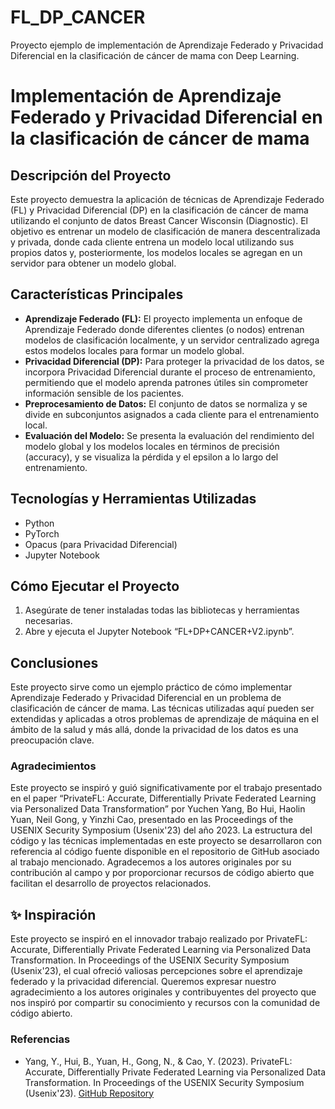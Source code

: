 # FL_DP_CANCER
Proyecto ejemplo de implementación de Aprendizaje Federado y Privacidad Diferencial en la clasificación de cáncer de mama con Deep Learning.
# Implementación de Aprendizaje Federado y Privacidad Diferencial en la clasificación de cáncer de mama

## Descripción del Proyecto
Este proyecto demuestra la aplicación de técnicas de Aprendizaje Federado (FL) y Privacidad Diferencial (DP) en la clasificación de cáncer de mama utilizando el conjunto de datos Breast Cancer Wisconsin (Diagnostic). El objetivo es entrenar un modelo de clasificación de manera descentralizada y privada, donde cada cliente entrena un modelo local utilizando sus propios datos y, posteriormente, los modelos locales se agregan en un servidor para obtener un modelo global.

## Características Principales
- **Aprendizaje Federado (FL):** El proyecto implementa un enfoque de Aprendizaje Federado donde diferentes clientes (o nodos) entrenan modelos de clasificación localmente, y un servidor centralizado agrega estos modelos locales para formar un modelo global.
- **Privacidad Diferencial (DP):** Para proteger la privacidad de los datos, se incorpora Privacidad Diferencial durante el proceso de entrenamiento, permitiendo que el modelo aprenda patrones útiles sin comprometer información sensible de los pacientes.
- **Preprocesamiento de Datos:** El conjunto de datos se normaliza y se divide en subconjuntos asignados a cada cliente para el entrenamiento local.
- **Evaluación del Modelo:** Se presenta la evaluación del rendimiento del modelo global y los modelos locales en términos de precisión (accuracy), y se visualiza la pérdida y el epsilon a lo largo del entrenamiento.

## Tecnologías y Herramientas Utilizadas
- Python
- PyTorch
- Opacus (para Privacidad Diferencial)
- Jupyter Notebook

## Cómo Ejecutar el Proyecto
1. Asegúrate de tener instaladas todas las bibliotecas y herramientas necesarias.
2. Abre y ejecuta el Jupyter Notebook “FL+DP+CANCER+V2.ipynb”.

## Conclusiones
Este proyecto sirve como un ejemplo práctico de cómo implementar Aprendizaje Federado y Privacidad Diferencial en un problema de clasificación de cáncer de mama. Las técnicas utilizadas aquí pueden ser extendidas y aplicadas a otros problemas de aprendizaje de máquina en el ámbito de la salud y más allá, donde la privacidad de los datos es una preocupación clave.

### Agradecimientos

Este proyecto se inspiró y guió significativamente por el trabajo presentado en el paper “PrivateFL: Accurate, Differentially Private Federated Learning via Personalized Data Transformation” por Yuchen Yang, Bo Hui, Haolin Yuan, Neil Gong, y Yinzhi Cao, presentado en las Proceedings of the USENIX Security Symposium (Usenix'23) del año 2023. La estructura del código y las técnicas implementadas en este proyecto se desarrollaron con referencia al código fuente disponible en el repositorio de GitHub asociado al trabajo mencionado. Agradecemos a los autores originales por su contribución al campo y por proporcionar recursos de código abierto que facilitan el desarrollo de proyectos relacionados.

## ✨ Inspiración

Este proyecto se inspiró en el innovador trabajo realizado por PrivateFL: Accurate, Differentially Private Federated Learning via Personalized Data Transformation. In Proceedings of the USENIX Security Symposium (Usenix'23), el cual ofreció valiosas percepciones sobre el aprendizaje federado y la privacidad diferencial. Queremos expresar nuestro agradecimiento a los autores originales y contribuyentes del proyecto que nos inspiró por compartir su conocimiento y recursos con la comunidad de código abierto.


### Referencias

- Yang, Y., Hui, B., Yuan, H., Gong, N., & Cao, Y. (2023). PrivateFL: Accurate, Differentially Private Federated Learning via Personalized Data Transformation. In Proceedings of the USENIX Security Symposium (Usenix'23). [GitHub Repository](https://github.com/BHui97/PrivateFL)

